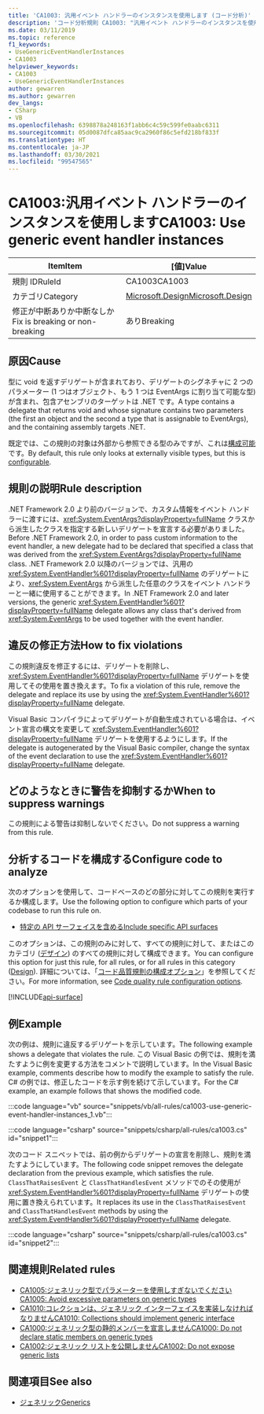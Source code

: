 ```yaml
---
title: 'CA1003: 汎用イベント ハンドラーのインスタンスを使用します (コード分析)'
description: 'コード分析規則 CA1003: "汎用イベント ハンドラーのインスタンスを使用します" について説明します'
ms.date: 03/11/2019
ms.topic: reference
f1_keywords:
- UseGenericEventHandlerInstances
- CA1003
helpviewer_keywords:
- CA1003
- UseGenericEventHandlerInstances
author: gewarren
ms.author: gewarren
dev_langs:
- CSharp
- VB
ms.openlocfilehash: 6398878a248163f1abb6c4c59c599fe0aabc6311
ms.sourcegitcommit: 05d0087dfca85aac9ca2960f86c5efd218bf833f
ms.translationtype: HT
ms.contentlocale: ja-JP
ms.lasthandoff: 03/30/2021
ms.locfileid: "99547565"
---
```

# <a name="ca1003-use-generic-event-handler-instances"></a><span data-ttu-id="74f49-103">CA1003:汎用イベント ハンドラーのインスタンスを使用します</span><span class="sxs-lookup"><span data-stu-id="74f49-103">CA1003: Use generic event handler instances</span></span>

| <span data-ttu-id="74f49-104">Item</span><span class="sxs-lookup"><span data-stu-id="74f49-104">Item</span></span>                                     | <span data-ttu-id="74f49-105">[値]</span><span class="sxs-lookup"><span data-stu-id="74f49-105">Value</span></span>            |
|------------------------------------------|------------------|
| <span data-ttu-id="74f49-106">規則 ID</span><span class="sxs-lookup"><span data-stu-id="74f49-106">RuleId</span></span>                                   | <span data-ttu-id="74f49-107">CA1003</span><span class="sxs-lookup"><span data-stu-id="74f49-107">CA1003</span></span>           |
| <span data-ttu-id="74f49-108">カテゴリ</span><span class="sxs-lookup"><span data-stu-id="74f49-108">Category</span></span>                                 | [<span data-ttu-id="74f49-109">Microsoft.Design</span><span class="sxs-lookup"><span data-stu-id="74f49-109">Microsoft.Design</span></span>](design-warnings.md) |
| <span data-ttu-id="74f49-110">修正が中断ありか中断なしか</span><span class="sxs-lookup"><span data-stu-id="74f49-110">Fix is breaking or non-breaking</span></span> | <span data-ttu-id="74f49-111">あり</span><span class="sxs-lookup"><span data-stu-id="74f49-111">Breaking</span></span>         |

## <a name="cause"></a><span data-ttu-id="74f49-112">原因</span><span class="sxs-lookup"><span data-stu-id="74f49-112">Cause</span></span>

<span data-ttu-id="74f49-113">型に void を返すデリゲートが含まれており、デリゲートのシグネチャに 2 つのパラメーター (1 つはオブジェクト、もう 1 つは EventArgs に割り当て可能な型) が含まれ、包含アセンブリのターゲットは .NET です。</span><span class="sxs-lookup"><span data-stu-id="74f49-113">A type contains a delegate that returns void and whose signature contains two parameters (the first an object and the second a type that is assignable to EventArgs), and the containing assembly targets .NET.</span></span>

<span data-ttu-id="74f49-114">既定では、この規則の対象は外部から参照できる型のみですが、これは[構成可能](#configure-code-to-analyze)です。</span><span class="sxs-lookup"><span data-stu-id="74f49-114">By default, this rule only looks at externally visible types, but this is [configurable](#configure-code-to-analyze).</span></span>

## <a name="rule-description"></a><span data-ttu-id="74f49-115">規則の説明</span><span class="sxs-lookup"><span data-stu-id="74f49-115">Rule description</span></span>

<span data-ttu-id="74f49-116">.NET Framework 2.0 より前のバージョンで、カスタム情報をイベント ハンドラーに渡すには、<xref:System.EventArgs?displayProperty=fullName> クラスから派生したクラスを指定する新しいデリゲートを宣言する必要がありました。</span><span class="sxs-lookup"><span data-stu-id="74f49-116">Before .NET Framework 2.0, in order to pass custom information to the event handler, a new delegate had to be declared that specified a class that was derived from the <xref:System.EventArgs?displayProperty=fullName> class.</span></span> <span data-ttu-id="74f49-117">.NET Framework 2.0 以降のバージョンでは、汎用の <xref:System.EventHandler%601?displayProperty=fullName> のデリゲートにより、<xref:System.EventArgs> から派生した任意のクラスをイベント ハンドラーと一緒に使用することができます。</span><span class="sxs-lookup"><span data-stu-id="74f49-117">In .NET Framework 2.0 and later versions, the generic <xref:System.EventHandler%601?displayProperty=fullName> delegate allows any class that's derived from <xref:System.EventArgs> to be used together with the event handler.</span></span>

## <a name="how-to-fix-violations"></a><span data-ttu-id="74f49-118">違反の修正方法</span><span class="sxs-lookup"><span data-stu-id="74f49-118">How to fix violations</span></span>

<span data-ttu-id="74f49-119">この規則違反を修正するには、デリゲートを削除し、<xref:System.EventHandler%601?displayProperty=fullName> デリゲートを使用してその使用を置き換えます。</span><span class="sxs-lookup"><span data-stu-id="74f49-119">To fix a violation of this rule, remove the delegate and replace its use by using the <xref:System.EventHandler%601?displayProperty=fullName> delegate.</span></span>

<span data-ttu-id="74f49-120">Visual Basic コンパイラによってデリゲートが自動生成されている場合は、イベント宣言の構文を変更して <xref:System.EventHandler%601?displayProperty=fullName> デリゲートを使用するようにします。</span><span class="sxs-lookup"><span data-stu-id="74f49-120">If the delegate is autogenerated by the Visual Basic compiler, change the syntax of the event declaration to use the <xref:System.EventHandler%601?displayProperty=fullName> delegate.</span></span>

## <a name="when-to-suppress-warnings"></a><span data-ttu-id="74f49-121">どのようなときに警告を抑制するか</span><span class="sxs-lookup"><span data-stu-id="74f49-121">When to suppress warnings</span></span>

<span data-ttu-id="74f49-122">この規則による警告は抑制しないでください。</span><span class="sxs-lookup"><span data-stu-id="74f49-122">Do not suppress a warning from this rule.</span></span>

## <a name="configure-code-to-analyze"></a><span data-ttu-id="74f49-123">分析するコードを構成する</span><span class="sxs-lookup"><span data-stu-id="74f49-123">Configure code to analyze</span></span>

<span data-ttu-id="74f49-124">次のオプションを使用して、コードベースのどの部分に対してこの規則を実行するか構成します。</span><span class="sxs-lookup"><span data-stu-id="74f49-124">Use the following option to configure which parts of your codebase to run this rule on.</span></span>

- [<span data-ttu-id="74f49-125">特定の API サーフェイスを含める</span><span class="sxs-lookup"><span data-stu-id="74f49-125">Include specific API surfaces</span></span>](#include-specific-api-surfaces)

<span data-ttu-id="74f49-126">このオプションは、この規則のみに対して、すべての規則に対して、またはこのカテゴリ ([デザイン](design-warnings.md)) のすべての規則に対して構成できます。</span><span class="sxs-lookup"><span data-stu-id="74f49-126">You can configure this option for just this rule, for all rules, or for all rules in this category ([Design](design-warnings.md)).</span></span> <span data-ttu-id="74f49-127">詳細については、「[コード品質規則の構成オプション](../code-quality-rule-options.md)」を参照してください。</span><span class="sxs-lookup"><span data-stu-id="74f49-127">For more information, see [Code quality rule configuration options](../code-quality-rule-options.md).</span></span>

[!INCLUDE[api-surface](~/includes/code-analysis/api-surface.md)]

## <a name="example"></a><span data-ttu-id="74f49-128">例</span><span class="sxs-lookup"><span data-stu-id="74f49-128">Example</span></span>

<span data-ttu-id="74f49-129">次の例は、規則に違反するデリゲートを示しています。</span><span class="sxs-lookup"><span data-stu-id="74f49-129">The following example shows a delegate that violates the rule.</span></span> <span data-ttu-id="74f49-130">この Visual Basic の例では、規則を満たすように例を変更する方法をコメントで説明しています。</span><span class="sxs-lookup"><span data-stu-id="74f49-130">In the Visual Basic example, comments describe how to modify the example to satisfy the rule.</span></span> <span data-ttu-id="74f49-131">C# の例では、修正したコードを示す例を続けて示しています。</span><span class="sxs-lookup"><span data-stu-id="74f49-131">For the C# example, an example follows that shows the modified code.</span></span>

:::code language="vb" source="snippets/vb/all-rules/ca1003-use-generic-event-handler-instances_1.vb":::

:::code language="csharp" source="snippets/csharp/all-rules/ca1003.cs" id="snippet1":::

<span data-ttu-id="74f49-132">次のコード スニペットでは、前の例からデリゲートの宣言を削除し、規則を満たすようにしています。</span><span class="sxs-lookup"><span data-stu-id="74f49-132">The following code snippet removes the delegate declaration from the previous example, which satisfies the rule.</span></span> <span data-ttu-id="74f49-133">`ClassThatRaisesEvent` と `ClassThatHandlesEvent` メソッドでのその使用が <xref:System.EventHandler%601?displayProperty=fullName> デリゲートの使用に置き換えられています。</span><span class="sxs-lookup"><span data-stu-id="74f49-133">It replaces its use in the `ClassThatRaisesEvent` and `ClassThatHandlesEvent` methods by using the <xref:System.EventHandler%601?displayProperty=fullName> delegate.</span></span>

:::code language="csharp" source="snippets/csharp/all-rules/ca1003.cs" id="snippet2":::

## <a name="related-rules"></a><span data-ttu-id="74f49-134">関連規則</span><span class="sxs-lookup"><span data-stu-id="74f49-134">Related rules</span></span>

- [<span data-ttu-id="74f49-135">CA1005:ジェネリック型でパラメーターを使用しすぎないでください</span><span class="sxs-lookup"><span data-stu-id="74f49-135">CA1005: Avoid excessive parameters on generic types</span></span>](ca1005.md)
- [<span data-ttu-id="74f49-136">CA1010:コレクションは、ジェネリック インターフェイスを実装しなければなりません</span><span class="sxs-lookup"><span data-stu-id="74f49-136">CA1010: Collections should implement generic interface</span></span>](ca1010.md)
- [<span data-ttu-id="74f49-137">CA1000:ジェネリック型の静的メンバーを宣言しません</span><span class="sxs-lookup"><span data-stu-id="74f49-137">CA1000: Do not declare static members on generic types</span></span>](ca1000.md)
- [<span data-ttu-id="74f49-138">CA1002:ジェネリック リストを公開しません</span><span class="sxs-lookup"><span data-stu-id="74f49-138">CA1002: Do not expose generic lists</span></span>](ca1002.md)

## <a name="see-also"></a><span data-ttu-id="74f49-139">関連項目</span><span class="sxs-lookup"><span data-stu-id="74f49-139">See also</span></span>

- [<span data-ttu-id="74f49-140">ジェネリック</span><span class="sxs-lookup"><span data-stu-id="74f49-140">Generics</span></span>](../../../csharp/programming-guide/generics/index.md)
